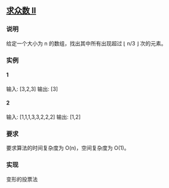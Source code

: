 ## [求众数 II](https://leetcode-cn.com/problems/majority-element-ii/)
### 说明

给定一个大小为 n 的数组，找出其中所有出现超过 ⌊ n/3 ⌋ 次的元素。

### 实例
#### 1

输入: [3,2,3]
输出: [3]

#### 2

输入: [1,1,1,3,3,2,2,2]
输出: [1,2]

### 要求

要求算法的时间复杂度为 O(n)，空间复杂度为 O(1)。

### 实现
变形的投票法